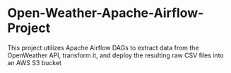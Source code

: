 # Open-Weather-Apache-Airflow-Project
This project utilizes Apache Airflow DAGs to extract data from the OpenWeather API, transform it, and deploy the resulting raw CSV files into an AWS S3 bucket
